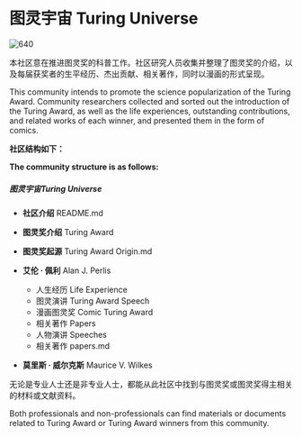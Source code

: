 # 图灵宇宙  Turing Universe

![640](https://i.loli.net/2021/10/30/otlscUbPSqKhdHz.jpg)

本社区意在推进图灵奖的科普工作。社区研究人员收集并整理了图灵奖的介绍，以及每届获奖者的生平经历、杰出贡献、相关著作，同时以漫画的形式呈现。

This community intends to promote the science popularization of the Turing Award. Community researchers collected and sorted out the introduction of the Turing Award, as well as the life experiences, outstanding contributions, and related works of each winner, and presented them in the form of comics.



**社区结构如下：**

**The community structure is as follows:**

##### 图灵宇宙Turing Universe

+ **社区介绍**  README.md

* **图灵奖介绍**  Turing Award

* **图灵奖起源**  Turing Award Origin.md

* **艾伦 · 佩利**  Alan J. Perlis

  + 人生经历  Life Experience
  + 图灵演讲  Turing Award Speech
  + 漫画图灵奖  Comic Turing Award
  + 相关著作  Papers
  + 人物演讲  Speeches
  + 相关著作  papers.md

* **莫里斯 · 威尔克斯**  Maurice V. Wilkes

  


无论是专业人士还是非专业人士，都能从此社区中找到与图灵奖或图灵奖得主相关的材料或文献资料。

Both professionals and non-professionals can find materials or documents related to Turing Award or Turing Award winners from this community.

